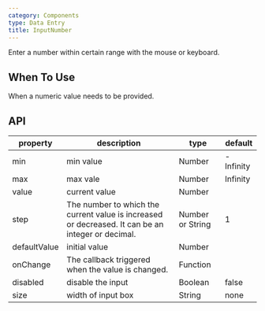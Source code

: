 ```yaml
---
category: Components
type: Data Entry
title: InputNumber
---
```


Enter a number within certain range with the mouse or keyboard.

## When To Use

When a numeric value needs to be provided.

## API

| property    | description           | type               | default       |
|-------------|----------------|--------------------|--------------|
| min     | min value   | Number | -Infinity        |
| max     | max vale       | Number      | Infinity           |
| value     | current value       | Number      |            |
| step     | The number to which the current value is increased or decreased. It can be an integer or decimal.  | Number or String      |  1      |
| defaultValue     | initial value       | Number      |            |
| onChange     | The callback triggered when the value is changed.     | Function      |            |
| disabled     | disable the input       | Boolean      |      false      |
| size    | width of input box  | String      |      none      |
